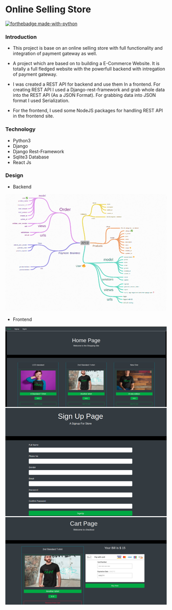 # Online Selling Store

[![forthebadge made-with-python](http://ForTheBadge.com/images/badges/made-with-python.svg)](https://www.python.org/)

### Introduction

- This project is base on an online selling store with full functionality and integration of payment gateway as well.

- A project which are based on to building a E-Commerce Website. It is totally a full fledged website with the powerfull backend with intregation of payment gateway.

- I was created a REST API for backend and use them In a frontend. For creating REST API I used a Django-rest-framework and grab whole data into the REST API (As a JSON Format). For grabbing data into JSON format I used Serialization. 

- For the frontend, I used some NodeJS packages for handling REST API in the frontend site.

### Technology
- Python3
- Django
- Django Rest-Framework
- Sqlite3 Database
- React Js

### Design

 - Backend 

 ![screemshot](ecom/media/images/BackEndDesign.png)


 - Frontend 
 
 ![screemshot](ecom/media/images/home.png)
 ![screemshot](ecom/media/images/Signup.png)
 ![screemshot](ecom/media/images/cartPage.png)


